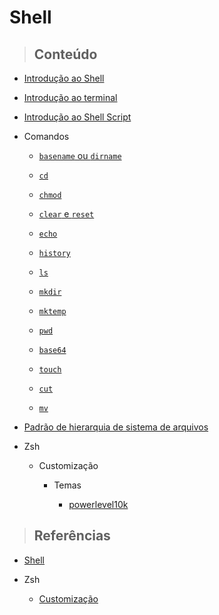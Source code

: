 # Shell

> ## **Conteúdo**

- [Introdução ao Shell](/shell/shell-introduction.md)

- [Introdução ao terminal](/shell/terminal-introduction.md)

- [Introdução ao Shell Script](/shell/shell-script-introduction.md)

- Comandos

  - [`basename` ou `dirname`](/shell/commands/basename-e-dirname.md)

  - [`cd`](/shell/commands/cd.md)

  - [`chmod`](/shell/commands/chmod.md)

  - [`clear` e `reset`](/shell/commands/clear-e-reset.md)

  - [`echo`](/shell/commands/echo.md)

  - [`history`](/shell/commands/history.md)

  - [`ls`](/shell/commands/ls.md)

  - [`mkdir`](/shell/commands/mkdir.md)

  - [`mktemp`](/shell/commands/mktemp.md)

  - [`pwd`](/shell/commands/pwd.md)

  - [`base64`](/shell/commands/base64.md)

  - [`touch`](/shell/commands/touch.md)

  - [`cut`](/shell/commands/cut.md)

  - [`mv`](/shell/commands/mv.md)

- [Padrão de hierarquia de sistema de arquivos](/shell/filesystem-hierarchy-standard.md)

- Zsh

  - Customização

    - Temas

      - [powerlevel10k](/shell/zsh/customization/themes/powerlevel10k.sh)

> ## **Referências**

- [Shell](/shell/references.md)

- Zsh

  - [Customização](/shell/zsh/customization/references.md)
